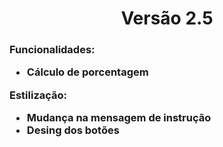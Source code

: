 <h1 align="center">Versão 2.5</h1>
<h3>
  Funcionalidades:
  <ul>
    <li>Cálculo de porcentagem</li>
  </ul>
  Estilização:
  <ul>
    <li>Mudança na mensagem de instrução</li>
    <li>Desing dos botões</li>
  </ul>
</h3>
